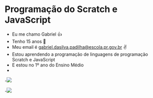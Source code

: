  # Programação do Scratch e JavaScript
- Eu me chamo Gabriel :+1:
- Tenho 15 anos 👋
- Meu email é gabriel.dasilva.padilha@escola.pr.gov.br :v:
- Estou aprendendo a programação de linguagens de programação Scratch e JavaScript
- E estou no 1º ano do Ensino Médio 
- 
-![](https://img.shields.io/badge/Scratch-4D97FF?style=for-the-badge&logo=Scratch&logoColor=white)

-![](https://img.shields.io/badge/JavaScript-323330?style=for-the-badge&logo=javascript&logoColor=F7DF1E)
